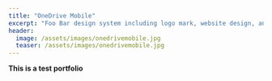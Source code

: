 ```yaml
---
title: "OneDrive Mobile"
excerpt: "Foo Bar design system including logo mark, website design, and branding applications."
header:
  image: /assets/images/onedrivemobile.jpg
  teaser: /assets/images/onedrivemobile.jpg
---
```


**This is a test portfolio**
